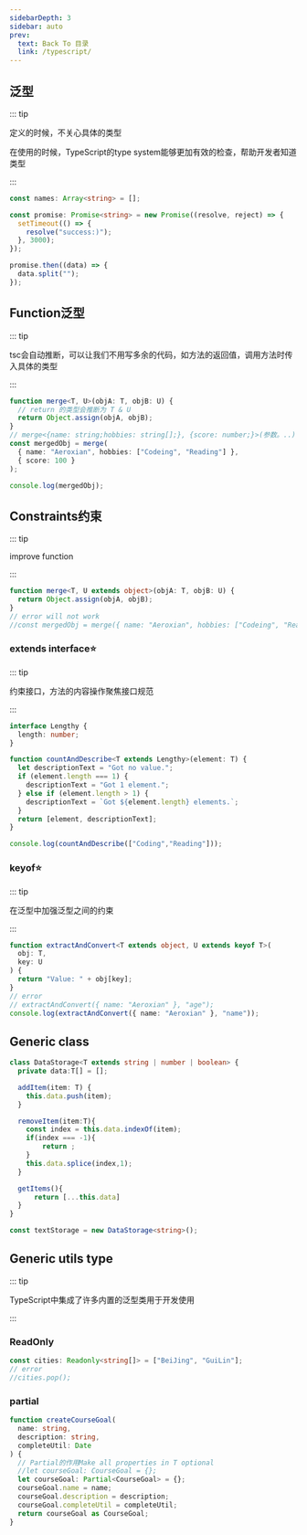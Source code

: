 ```yaml
---
sidebarDepth: 3
sidebar: auto
prev:
  text: Back To 目录
  link: /typescript/
---
```




## 泛型

::: tip

定义的时候，不关心具体的类型

在使用的时候，TypeScript的type system能够更加有效的检查，帮助开发者知道类型

:::

```typescript {1,3}
const names: Array<string> = [];

const promise: Promise<string> = new Promise((resolve, reject) => {
  setTimeout(() => {
    resolve("success:)");
  }, 3000);
});

promise.then((data) => {
  data.split("");
});

```



## Function泛型

::: tip

tsc会自动推断，可以让我们不用写多余的代码，如方法的返回值，调用方法时传入具体的类型

:::

```typescript {1}
function merge<T, U>(objA: T, objB: U) {
  // return 的类型会推断为 T & U
  return Object.assign(objA, objB);
}
// merge<{name: string;hobbies: string[];}, {score: number;}>(参数。..)
const mergedObj = merge(
  { name: "Aeroxian", hobbies: ["Codeing", "Reading"] },
  { score: 100 }
);

console.log(mergedObj);
```



## Constraints约束

::: tip

improve function

:::

```typescript {1}
function merge<T, U extends object>(objA: T, objB: U) {
  return Object.assign(objA, objB);
}
// error will not work
//const mergedObj = merge({ name: "Aeroxian", hobbies: ["Codeing", "Reading"] }, "");
```

### extends interface:star:

::: tip

约束接口，方法的内容操作聚焦接口规范

:::

```typescript {5}
interface Lengthy {
  length: number;
}

function countAndDescribe<T extends Lengthy>(element: T) {
  let descriptionText = "Got no value.";
  if (element.length === 1) {
    descriptionText = "Got 1 element.";
  } else if (element.length > 1) {
    descriptionText = `Got ${element.length} elements.`;
  }
  return [element, descriptionText];
}

console.log(countAndDescribe(["Coding","Reading"]));
```

### keyof:star:

::: tip

在泛型中加强泛型之间的约束

:::

```typescript {1,9}
function extractAndConvert<T extends object, U extends keyof T>(
  obj: T,
  key: U
) {
  return "Value: " + obj[key];
}
// error
// extractAndConvert({ name: "Aeroxian" }, "age");
console.log(extractAndConvert({ name: "Aeroxian" }, "name"));
```



## Generic class

```typescript {1,21}
class DataStorage<T extends string | number | boolean> {
  private data:T[] = [];

  addItem(item: T) {
    this.data.push(item);
  }

  removeItem(item:T){
    const index = this.data.indexOf(item);
    if(index === -1){
        return ;
    }
    this.data.splice(index,1);
  }

  getItems(){
      return [...this.data]
  }
}

const textStorage = new DataStorage<string>();
```



## Generic utils type

::: tip

TypeScript中集成了许多内置的泛型类用于开发使用

:::

### ReadOnly

```typescript {1}
const cities: Readonly<string[]> = ["BeiJing", "GuiLin"];
// error
//cities.pop();
```



### partial

```typescript {8}
function createCourseGoal(
  name: string,
  description: string,
  completeUtil: Date
) {
  // Partial的作用Make all properties in T optional
  //let courseGoal: CourseGoal = {};
  let courseGoal: Partial<CourseGoal> = {};
  courseGoal.name = name;
  courseGoal.description = description;
  courseGoal.completeUtil = completeUtil;
  return courseGoal as CourseGoal;
}
```

